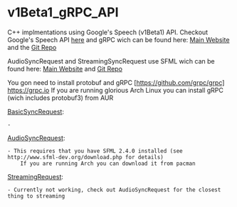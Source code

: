 # v1Beta1_gRPC_API

C++ implmentations using Google's Speech (v1Beta1) API. Checkout Google's Speech API [here](https://cloud.google.com/speech/) and gRPC wich can be found here: [Main Website](http://www.grpc.io/) and the
[Git Repo](https://github.com/grpc/grpc)

AudioSyncRequest and StreamingSyncRequest use SFML wich can be found here: [Main Website](http://www.sfml-dev.org/index.php) and [Git Repo](https://github.com/SFML/SFML)


You gon need to install protobuf and gRPC [https://github.com/grpc/grpc] https://grpc.io
	If you are running glorious Arch Linux you can install gRPC (wich includes protobuf3) from AUR


[BasicSyncRequest](/src/BasicSyncRequest/):
	
	-
	

[AudioSyncRequest](/src/AudioSyncRequest/):

	- This requires that you have SFML 2.4.0 installed (see http://www.sfml-dev.org/download.php for details)
		If you are running Arch you can download it from pacman

[StreamingRequest](/src/StreamingRequest/):

	- Currently not working, check out AudioSyncRequest for the closest thing to streaming


